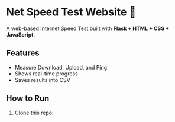 # Net Speed Test Website 🚀

A web-based Internet Speed Test built with **Flask + HTML + CSS + JavaScript**.

## Features
- Measure Download, Upload, and Ping
- Shows real-time progress
- Saves results into CSV

## How to Run
1. Clone this repo:
   ```bash

